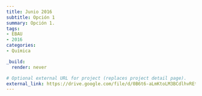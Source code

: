 ```yaml
---
title: Junio 2016
subtitle: Opción 1
summary: Opción 1.
tags:
- EBAU
- 2016
categories:
- Química

_build:
  render: never

# Optional external URL for project (replaces project detail page).
external_link: https://drive.google.com/file/d/0B6t6-aLmKtoLM3BCdlhvREtNVWs/view
---
```

